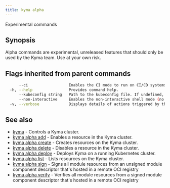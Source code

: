 ```yaml
---
title: kyma alpha
---
```


Experimental commands

## Synopsis

Alpha commands are experimental, unreleased features that should only be used by the Kyma team. Use at your own risk.


## Flags inherited from parent commands

```bash
      --ci                  Enables the CI mode to run on CI/CD systems. It avoids any user interaction (such as no dialog prompts) and ensures that logs are formatted properly in log files (such as no spinners for CLI steps).
  -h, --help                Provides command help.
      --kubeconfig string   Path to the kubeconfig file. If undefined, Kyma CLI uses the KUBECONFIG environment variable, or falls back "/$HOME/.kube/config".
      --non-interactive     Enables the non-interactive shell mode (no colorized output, no spinner).
  -v, --verbose             Displays details of actions triggered by the command.
```

## See also

* [kyma](kyma.md)	 - Controls a Kyma cluster.
* [kyma alpha add](kyma_alpha_add.md)	 - Enables a resource in the Kyma cluster.
* [kyma alpha create](kyma_alpha_create.md)	 - Creates resources on the Kyma cluster.
* [kyma alpha delete](kyma_alpha_delete.md)	 - Disables a resource in the Kyma cluster.
* [kyma alpha deploy](kyma_alpha_deploy.md)	 - Deploys Kyma on a running Kubernetes cluster.
* [kyma alpha list](kyma_alpha_list.md)	 - Lists resources on the Kyma cluster.
* [kyma alpha sign](kyma_alpha_sign.md)	 - Signs all module resources from an unsigned module component descriptor that's hosted in a remote OCI registry
* [kyma alpha verify](kyma_alpha_verify.md)	 - Verifies all module resources from a signed module component descriptor that's hosted in a remote OCI registry

